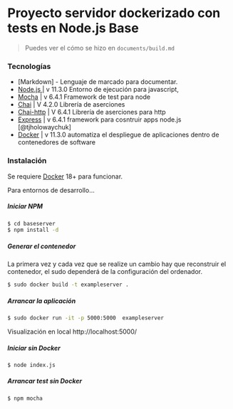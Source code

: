 # Proyecto servidor dockerizado con tests en Node.js Base

> Puedes ver el cómo se hizo en `documents/build.md`

### Tecnologías

* [Markdown] - Lenguaje de marcado para documentar.
* [Node.js ](https://nodejs.org/es/) | v 11.3.0 Entorno de ejecución para javascript, 
* [Mocha](https://www.npmjs.com/package/mocha) | v 6.4.1 Framework de test para node
* [Chai](https://www.npmjs.com/package/chai) | V 4.2.0 Librería de aserciones
* [Chai-http](https://www.npmjs.com/package/chai-http) | V 6.4.1 Librería de aserciones para http
* [Express](https://www.npmjs.com/package/express) | v 6.4.1 framework para cosntruir apps node.js  [@tjholowaychuk]
* [Docker](https://www.docker.com/) | v 11.3.0 automatiza el despliegue de aplicaciones dentro de contenedores de software

### Instalación
Se requiere [Docker](https://www.docker.com/) 18+ para funcionar.

Para entornos de desarrollo...

##### Iniciar NPM
```sh
$ cd baseserver
$ npm install -d
```
##### Generar el contenedor
La primera vez y cada vez que se realize un cambio hay que reconstruir el contenedor, el sudo dependerá de la configuración del ordenador.

```sh
$ sudo docker build -t exampleserver .
```
##### Arrancar la aplicación
```sh
$ sudo docker run -it -p 5000:5000  exampleserver
```

Visualización en local http://localhost:5000/

##### Iniciar sin Docker
```sh
$ node index.js
```

##### Arrancar test sin Docker
```sh
$ npm mocha
```